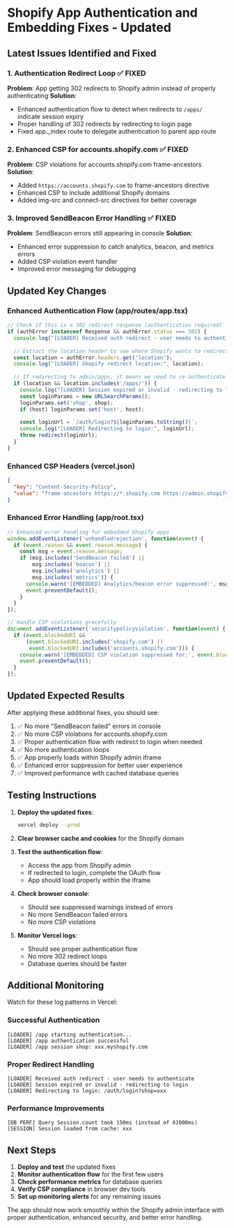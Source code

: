 # Shopify App Authentication and Embedding Fixes - Updated

## Latest Issues Identified and Fixed

### 1. Authentication Redirect Loop ✅ FIXED
**Problem**: App getting 302 redirects to Shopify admin instead of properly authenticating
**Solution**: 
- Enhanced authentication flow to detect when redirects to `/apps/` indicate session expiry
- Proper handling of 302 redirects by redirecting to login page
- Fixed app._index route to delegate authentication to parent app route

### 2. Enhanced CSP for accounts.shopify.com ✅ FIXED
**Problem**: CSP violations for accounts.shopify.com frame-ancestors
**Solution**:
- Added `https://accounts.shopify.com` to frame-ancestors directive
- Enhanced CSP to include additional Shopify domains
- Added img-src and connect-src directives for better coverage

### 3. Improved SendBeacon Error Handling ✅ FIXED
**Problem**: SendBeacon errors still appearing in console
**Solution**:
- Enhanced error suppression to catch analytics, beacon, and metrics errors
- Added CSP violation event handler
- Improved error messaging for debugging

## Updated Key Changes

### Enhanced Authentication Flow (app/routes/app.tsx)
```typescript
// Check if this is a 302 redirect response (authentication required)
if (authError instanceof Response && authError.status === 302) {
  console.log("[LOADER] Received auth redirect - user needs to authenticate");
  
  // Extract the location header to see where Shopify wants to redirect
  const location = authError.headers.get('location');
  console.log("[LOADER] Shopify redirect location:", location);
  
  // If redirecting to admin/apps, it means we need to re-authenticate
  if (location && location.includes('/apps/')) {
    console.log("[LOADER] Session expired or invalid - redirecting to login");
    const loginParams = new URLSearchParams();
    loginParams.set('shop', shop);
    if (host) loginParams.set('host', host);
    
    const loginUrl = `/auth/login?${loginParams.toString()}`;
    console.log("[LOADER] Redirecting to login:", loginUrl);
    throw redirect(loginUrl);
  }
}
```

### Enhanced CSP Headers (vercel.json)
```json
{
  "key": "Content-Security-Policy",
  "value": "frame-ancestors https://*.shopify.com https://admin.shopify.com https://*.myshopify.com https://accounts.shopify.com 'self'; script-src 'self' 'unsafe-inline' 'unsafe-eval' https://cdn.shopify.com https://*.shopify.com; connect-src 'self' https://*.shopify.com https://monorail-edge.shopifysvc.com https://api.shopify.com; img-src 'self' data: https://*.shopify.com https://cdn.shopify.com"
}
```

### Enhanced Error Handling (app/root.tsx)
```javascript
// Enhanced error handling for embedded Shopify apps
window.addEventListener('unhandledrejection', function(event) {
  if (event.reason && event.reason.message) {
    const msg = event.reason.message;
    if (msg.includes('SendBeacon failed') || 
        msg.includes('beacon') || 
        msg.includes('analytics') ||
        msg.includes('metrics')) {
      console.warn('[EMBEDDED] Analytics/beacon error suppressed:', msg);
      event.preventDefault();
    }
  }
});

// Handle CSP violations gracefully
document.addEventListener('securitypolicyviolation', function(event) {
  if (event.blockedURI && 
      (event.blockedURI.includes('shopify.com') || 
       event.blockedURI.includes('accounts.shopify.com'))) {
    console.warn('[EMBEDDED] CSP violation suppressed for:', event.blockedURI);
    event.preventDefault();
  }
});
```

## Updated Expected Results

After applying these additional fixes, you should see:

1. ✅ No more "SendBeacon failed" errors in console
2. ✅ No more CSP violations for accounts.shopify.com
3. ✅ Proper authentication flow with redirect to login when needed
4. ✅ No more authentication loops
5. ✅ App properly loads within Shopify admin iframe
6. ✅ Enhanced error suppression for better user experience
7. ✅ Improved performance with cached database queries

## Testing Instructions

1. **Deploy the updated fixes**:
   ```bash
   vercel deploy --prod
   ```

2. **Clear browser cache and cookies** for the Shopify domain

3. **Test the authentication flow**:
   - Access the app from Shopify admin
   - If redirected to login, complete the OAuth flow
   - App should load properly within the iframe

4. **Check browser console**:
   - Should see suppressed warnings instead of errors
   - No more SendBeacon failed errors
   - No more CSP violations

5. **Monitor Vercel logs**:
   - Should see proper authentication flow
   - No more 302 redirect loops
   - Database queries should be faster

## Additional Monitoring

Watch for these log patterns in Vercel:

### Successful Authentication
```
[LOADER] /app starting authentication...
[LOADER] /app authentication successful
[LOADER] /app session shop: xxx.myshopify.com
```

### Proper Redirect Handling
```
[LOADER] Received auth redirect - user needs to authenticate
[LOADER] Session expired or invalid - redirecting to login
[LOADER] Redirecting to login: /auth/login?shop=xxx
```

### Performance Improvements
```
[DB PERF] Query Session.count took 150ms (instead of 61000ms)
[SESSION] Session loaded from cache: xxx
```

## Next Steps

1. **Deploy and test** the updated fixes
2. **Monitor authentication flow** for the first few users
3. **Check performance metrics** for database queries
4. **Verify CSP compliance** in browser dev tools
5. **Set up monitoring alerts** for any remaining issues

The app should now work smoothly within the Shopify admin interface with proper authentication, enhanced security, and better error handling.